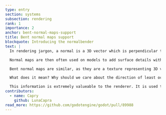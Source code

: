 ```yaml
---
type: entry
section: systems
subsection: rendering
rank: 1
importance: 2
anchor: bent-normal-maps-support
title: Bent normal maps support
blockquote: Introducing the normalbender
text: |
  In rendering jargon, a normal is a 3D vector which is perpendicular to a surface. A normal map is then a texture where each pixel of it represent a normal - using the red, green, and blue intensity as the vector axis values.

  Normal maps are then often used on models to add surface details without having to make the meshes super detailed. If the normal map describes a bump, the lighting system will make it look like there's one, even if the underlying polygon is flat.

  Bent normal maps are similar, as they are a texture representing 3D vectors each pointing at something. The normals are considered "bent" because instead of being perpendicular to the surface, they actually point towards the direction of least occlusion. It means that if a theoritical bent normal map was created from the insides of a cave, each vector would actually point towards the opening.

  What does it mean? Why should we care about the direction of least occlusion?

  This information is extremely valueable to the renderer. It is used to further enhance specular occlusion (darken areas that shouldn't be receiving a lot of reflections) and indirect lighting (provide more accurate reflections).
contributors:
  - name: Capry
    github: LunaCapra
read_more: https://github.com/godotengine/godot/pull/89988
---
```


